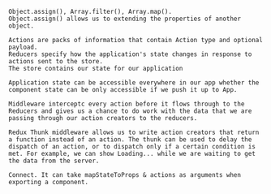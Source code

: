 <!-- 1.  Name 3 JavaScript Array/Object Methods that do not produce side-effects? Which method do we use to create a new object while extending the properties of another object? -->

    Object.assign(), Array.filter(), Array.map(). 
    Object.assign() allows us to extending the properties of another object.

<!-- 1.  Describe `actions`, `reducers` and the `store` and their role in Redux. What does each piece do? Why is the store known as a 'single source of truth' in a redux application? -->

    Actions are packs of information that contain Action type and optional payload.
    Reducers specify how the application's state changes in response to actions sent to the store. 
    The store contains our state for our application

<!-- 1.  What is the difference between Application state and Component state? When would be a good time to use one over the other? -->

    Application state can be accessible everywhere in our app whether the component state can be only accessible if we push it up to App.

<!-- 1.  What is middleware? -->

    Middleware interceptc every action before it flows through to the Reducers and gives us a chance to do work with the data that we are passing through our action creators to the reducers.

<!-- 1.  Describe `redux-thunk`, what does it allow us to do? How does it change our `action-creators`? -->

    Redux Thunk middleware allows us to write action creators that return a function instead of an action. The thunk can be used to delay the dispatch of an action, or to dispatch only if a certain condition is met. For example, we can show Loading... while we are waiting to get the data from the server.

<!-- 1.  Which `react-redux` method links up our `components` with our `redux store`? -->

    Connect. It can take mapStateToProps & actions as arguments when exporting a component.
